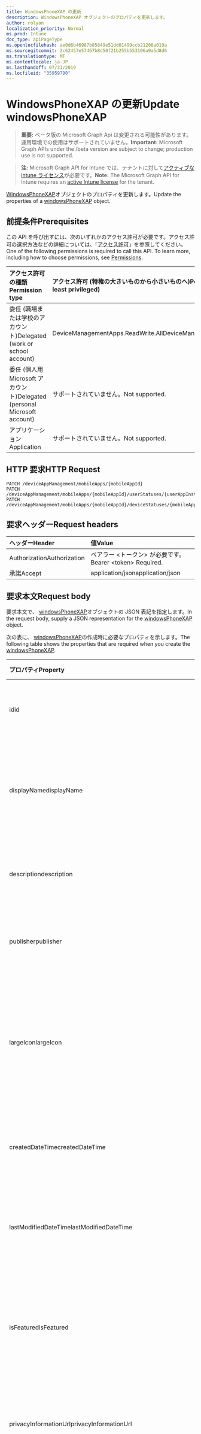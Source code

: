 ```yaml
---
title: WindowsPhoneXAP の更新
description: WindowsPhoneXAP オブジェクトのプロパティを更新します。
author: rolyon
localization_priority: Normal
ms.prod: Intune
doc_type: apiPageType
ms.openlocfilehash: ae0d6b46987b85849e51dd01499ccb21208a019a
ms.sourcegitcommit: 2c62457e57467b8d50f21b255b553106a9a5d8d6
ms.translationtype: MT
ms.contentlocale: ja-JP
ms.lasthandoff: 07/31/2019
ms.locfileid: "35959790"
---
```

# <a name="update-windowsphonexap"></a><span data-ttu-id="c6458-103">WindowsPhoneXAP の更新</span><span class="sxs-lookup"><span data-stu-id="c6458-103">Update windowsPhoneXAP</span></span>

> <span data-ttu-id="c6458-104">**重要:** ベータ版の Microsoft Graph Api は変更される可能性があります。運用環境での使用はサポートされていません。</span><span class="sxs-lookup"><span data-stu-id="c6458-104">**Important:** Microsoft Graph APIs under the /beta version are subject to change; production use is not supported.</span></span>

> <span data-ttu-id="c6458-105">**注:** Microsoft Graph API for Intune では、テナントに対して[アクティブな intune ライセンス](https://go.microsoft.com/fwlink/?linkid=839381)が必要です。</span><span class="sxs-lookup"><span data-stu-id="c6458-105">**Note:** The Microsoft Graph API for Intune requires an [active Intune license](https://go.microsoft.com/fwlink/?linkid=839381) for the tenant.</span></span>

<span data-ttu-id="c6458-106">[WindowsPhoneXAP](../resources/intune-apps-windowsphonexap.md)オブジェクトのプロパティを更新します。</span><span class="sxs-lookup"><span data-stu-id="c6458-106">Update the properties of a [windowsPhoneXAP](../resources/intune-apps-windowsphonexap.md) object.</span></span>

## <a name="prerequisites"></a><span data-ttu-id="c6458-107">前提条件</span><span class="sxs-lookup"><span data-stu-id="c6458-107">Prerequisites</span></span>
<span data-ttu-id="c6458-p101">この API を呼び出すには、次のいずれかのアクセス許可が必要です。アクセス許可の選択方法などの詳細については、「[アクセス許可](/graph/permissions-reference)」を参照してください。</span><span class="sxs-lookup"><span data-stu-id="c6458-p101">One of the following permissions is required to call this API. To learn more, including how to choose permissions, see [Permissions](/graph/permissions-reference).</span></span>

|<span data-ttu-id="c6458-110">アクセス許可の種類</span><span class="sxs-lookup"><span data-stu-id="c6458-110">Permission type</span></span>|<span data-ttu-id="c6458-111">アクセス許可 (特権の大きいものから小さいものへ)</span><span class="sxs-lookup"><span data-stu-id="c6458-111">Permissions (from most to least privileged)</span></span>|
|:---|:---|
|<span data-ttu-id="c6458-112">委任 (職場または学校のアカウント)</span><span class="sxs-lookup"><span data-stu-id="c6458-112">Delegated (work or school account)</span></span>|<span data-ttu-id="c6458-113">DeviceManagementApps.ReadWrite.All</span><span class="sxs-lookup"><span data-stu-id="c6458-113">DeviceManagementApps.ReadWrite.All</span></span>|
|<span data-ttu-id="c6458-114">委任 (個人用 Microsoft アカウント)</span><span class="sxs-lookup"><span data-stu-id="c6458-114">Delegated (personal Microsoft account)</span></span>|<span data-ttu-id="c6458-115">サポートされていません。</span><span class="sxs-lookup"><span data-stu-id="c6458-115">Not supported.</span></span>|
|<span data-ttu-id="c6458-116">アプリケーション</span><span class="sxs-lookup"><span data-stu-id="c6458-116">Application</span></span>|<span data-ttu-id="c6458-117">サポートされていません。</span><span class="sxs-lookup"><span data-stu-id="c6458-117">Not supported.</span></span>|

## <a name="http-request"></a><span data-ttu-id="c6458-118">HTTP 要求</span><span class="sxs-lookup"><span data-stu-id="c6458-118">HTTP Request</span></span>
<!-- {
  "blockType": "ignored"
}
-->
``` http
PATCH /deviceAppManagement/mobileApps/{mobileAppId}
PATCH /deviceAppManagement/mobileApps/{mobileAppId}/userStatuses/{userAppInstallStatusId}/app
PATCH /deviceAppManagement/mobileApps/{mobileAppId}/deviceStatuses/{mobileAppInstallStatusId}/app
```

## <a name="request-headers"></a><span data-ttu-id="c6458-119">要求ヘッダー</span><span class="sxs-lookup"><span data-stu-id="c6458-119">Request headers</span></span>
|<span data-ttu-id="c6458-120">ヘッダー</span><span class="sxs-lookup"><span data-stu-id="c6458-120">Header</span></span>|<span data-ttu-id="c6458-121">値</span><span class="sxs-lookup"><span data-stu-id="c6458-121">Value</span></span>|
|:---|:---|
|<span data-ttu-id="c6458-122">Authorization</span><span class="sxs-lookup"><span data-stu-id="c6458-122">Authorization</span></span>|<span data-ttu-id="c6458-123">ベアラー &lt;トークン&gt; が必要です。</span><span class="sxs-lookup"><span data-stu-id="c6458-123">Bearer &lt;token&gt; Required.</span></span>|
|<span data-ttu-id="c6458-124">承諾</span><span class="sxs-lookup"><span data-stu-id="c6458-124">Accept</span></span>|<span data-ttu-id="c6458-125">application/json</span><span class="sxs-lookup"><span data-stu-id="c6458-125">application/json</span></span>|

## <a name="request-body"></a><span data-ttu-id="c6458-126">要求本文</span><span class="sxs-lookup"><span data-stu-id="c6458-126">Request body</span></span>
<span data-ttu-id="c6458-127">要求本文で、 [windowsPhoneXAP](../resources/intune-apps-windowsphonexap.md)オブジェクトの JSON 表記を指定します。</span><span class="sxs-lookup"><span data-stu-id="c6458-127">In the request body, supply a JSON representation for the [windowsPhoneXAP](../resources/intune-apps-windowsphonexap.md) object.</span></span>

<span data-ttu-id="c6458-128">次の表に、 [windowsPhoneXAP](../resources/intune-apps-windowsphonexap.md)の作成時に必要なプロパティを示します。</span><span class="sxs-lookup"><span data-stu-id="c6458-128">The following table shows the properties that are required when you create the [windowsPhoneXAP](../resources/intune-apps-windowsphonexap.md).</span></span>

|<span data-ttu-id="c6458-129">プロパティ</span><span class="sxs-lookup"><span data-stu-id="c6458-129">Property</span></span>|<span data-ttu-id="c6458-130">型</span><span class="sxs-lookup"><span data-stu-id="c6458-130">Type</span></span>|<span data-ttu-id="c6458-131">説明</span><span class="sxs-lookup"><span data-stu-id="c6458-131">Description</span></span>|
|:---|:---|:---|
|<span data-ttu-id="c6458-132">id</span><span class="sxs-lookup"><span data-stu-id="c6458-132">id</span></span>|<span data-ttu-id="c6458-133">文字列</span><span class="sxs-lookup"><span data-stu-id="c6458-133">String</span></span>|<span data-ttu-id="c6458-134">エンティティのキー。</span><span class="sxs-lookup"><span data-stu-id="c6458-134">Key of the entity.</span></span> <span data-ttu-id="c6458-135">[mobileApp](../resources/intune-apps-mobileapp.md) から継承します</span><span class="sxs-lookup"><span data-stu-id="c6458-135">Inherited from [mobileApp](../resources/intune-apps-mobileapp.md)</span></span>|
|<span data-ttu-id="c6458-136">displayName</span><span class="sxs-lookup"><span data-stu-id="c6458-136">displayName</span></span>|<span data-ttu-id="c6458-137">文字列</span><span class="sxs-lookup"><span data-stu-id="c6458-137">String</span></span>|<span data-ttu-id="c6458-138">管理者が提供またはインポートしたアプリのタイトル。</span><span class="sxs-lookup"><span data-stu-id="c6458-138">The admin provided or imported title of the app.</span></span> <span data-ttu-id="c6458-139">[mobileApp](../resources/intune-apps-mobileapp.md) から継承します</span><span class="sxs-lookup"><span data-stu-id="c6458-139">Inherited from [mobileApp](../resources/intune-apps-mobileapp.md)</span></span>|
|<span data-ttu-id="c6458-140">description</span><span class="sxs-lookup"><span data-stu-id="c6458-140">description</span></span>|<span data-ttu-id="c6458-141">String</span><span class="sxs-lookup"><span data-stu-id="c6458-141">String</span></span>|<span data-ttu-id="c6458-142">アプリの説明。</span><span class="sxs-lookup"><span data-stu-id="c6458-142">The description of the app.</span></span> <span data-ttu-id="c6458-143">[mobileApp](../resources/intune-apps-mobileapp.md) から継承します</span><span class="sxs-lookup"><span data-stu-id="c6458-143">Inherited from [mobileApp](../resources/intune-apps-mobileapp.md)</span></span>|
|<span data-ttu-id="c6458-144">publisher</span><span class="sxs-lookup"><span data-stu-id="c6458-144">publisher</span></span>|<span data-ttu-id="c6458-145">String</span><span class="sxs-lookup"><span data-stu-id="c6458-145">String</span></span>|<span data-ttu-id="c6458-146">アプリの発行元。</span><span class="sxs-lookup"><span data-stu-id="c6458-146">The publisher of the app.</span></span> <span data-ttu-id="c6458-147">[mobileApp](../resources/intune-apps-mobileapp.md) から継承します</span><span class="sxs-lookup"><span data-stu-id="c6458-147">Inherited from [mobileApp](../resources/intune-apps-mobileapp.md)</span></span>|
|<span data-ttu-id="c6458-148">largeIcon</span><span class="sxs-lookup"><span data-stu-id="c6458-148">largeIcon</span></span>|[<span data-ttu-id="c6458-149">mimeContent</span><span class="sxs-lookup"><span data-stu-id="c6458-149">mimeContent</span></span>](../resources/intune-shared-mimecontent.md)|<span data-ttu-id="c6458-150">アプリの詳細に表示され、アイコンのアップロードに使用される大きいアイコン。</span><span class="sxs-lookup"><span data-stu-id="c6458-150">The large icon, to be displayed in the app details and used for upload of the icon.</span></span> <span data-ttu-id="c6458-151">[mobileApp](../resources/intune-apps-mobileapp.md) から継承します</span><span class="sxs-lookup"><span data-stu-id="c6458-151">Inherited from [mobileApp](../resources/intune-apps-mobileapp.md)</span></span>|
|<span data-ttu-id="c6458-152">createdDateTime</span><span class="sxs-lookup"><span data-stu-id="c6458-152">createdDateTime</span></span>|<span data-ttu-id="c6458-153">DateTimeOffset</span><span class="sxs-lookup"><span data-stu-id="c6458-153">DateTimeOffset</span></span>|<span data-ttu-id="c6458-154">アプリが作成された日時。</span><span class="sxs-lookup"><span data-stu-id="c6458-154">The date and time the app was created.</span></span> <span data-ttu-id="c6458-155">[mobileApp](../resources/intune-apps-mobileapp.md) から継承します</span><span class="sxs-lookup"><span data-stu-id="c6458-155">Inherited from [mobileApp](../resources/intune-apps-mobileapp.md)</span></span>|
|<span data-ttu-id="c6458-156">lastModifiedDateTime</span><span class="sxs-lookup"><span data-stu-id="c6458-156">lastModifiedDateTime</span></span>|<span data-ttu-id="c6458-157">DateTimeOffset</span><span class="sxs-lookup"><span data-stu-id="c6458-157">DateTimeOffset</span></span>|<span data-ttu-id="c6458-158">アプリが最後に変更された日時。</span><span class="sxs-lookup"><span data-stu-id="c6458-158">The date and time the app was last modified.</span></span> <span data-ttu-id="c6458-159">[mobileApp](../resources/intune-apps-mobileapp.md) から継承します</span><span class="sxs-lookup"><span data-stu-id="c6458-159">Inherited from [mobileApp](../resources/intune-apps-mobileapp.md)</span></span>|
|<span data-ttu-id="c6458-160">isFeatured</span><span class="sxs-lookup"><span data-stu-id="c6458-160">isFeatured</span></span>|<span data-ttu-id="c6458-161">Boolean</span><span class="sxs-lookup"><span data-stu-id="c6458-161">Boolean</span></span>|<span data-ttu-id="c6458-162">アプリが管理者のおすすめとしてマークされたかどうかを示す値。[mobileApp](../resources/intune-apps-mobileapp.md) から継承します</span><span class="sxs-lookup"><span data-stu-id="c6458-162">The value indicating whether the app is marked as featured by the admin. Inherited from [mobileApp](../resources/intune-apps-mobileapp.md)</span></span>|
|<span data-ttu-id="c6458-163">privacyInformationUrl</span><span class="sxs-lookup"><span data-stu-id="c6458-163">privacyInformationUrl</span></span>|<span data-ttu-id="c6458-164">String</span><span class="sxs-lookup"><span data-stu-id="c6458-164">String</span></span>|<span data-ttu-id="c6458-165">プライバシーに関する声明の URL。</span><span class="sxs-lookup"><span data-stu-id="c6458-165">The privacy statement Url.</span></span> <span data-ttu-id="c6458-166">[mobileApp](../resources/intune-apps-mobileapp.md) から継承します</span><span class="sxs-lookup"><span data-stu-id="c6458-166">Inherited from [mobileApp](../resources/intune-apps-mobileapp.md)</span></span>|
|<span data-ttu-id="c6458-167">informationUrl</span><span class="sxs-lookup"><span data-stu-id="c6458-167">informationUrl</span></span>|<span data-ttu-id="c6458-168">String</span><span class="sxs-lookup"><span data-stu-id="c6458-168">String</span></span>|<span data-ttu-id="c6458-169">詳細情報の URL。</span><span class="sxs-lookup"><span data-stu-id="c6458-169">The more information Url.</span></span> <span data-ttu-id="c6458-170">[mobileApp](../resources/intune-apps-mobileapp.md) から継承します</span><span class="sxs-lookup"><span data-stu-id="c6458-170">Inherited from [mobileApp](../resources/intune-apps-mobileapp.md)</span></span>|
|<span data-ttu-id="c6458-171">owner</span><span class="sxs-lookup"><span data-stu-id="c6458-171">owner</span></span>|<span data-ttu-id="c6458-172">String</span><span class="sxs-lookup"><span data-stu-id="c6458-172">String</span></span>|<span data-ttu-id="c6458-173">アプリの所有者。</span><span class="sxs-lookup"><span data-stu-id="c6458-173">The owner of the app.</span></span> <span data-ttu-id="c6458-174">[mobileApp](../resources/intune-apps-mobileapp.md) から継承します</span><span class="sxs-lookup"><span data-stu-id="c6458-174">Inherited from [mobileApp](../resources/intune-apps-mobileapp.md)</span></span>|
|<span data-ttu-id="c6458-175">developer</span><span class="sxs-lookup"><span data-stu-id="c6458-175">developer</span></span>|<span data-ttu-id="c6458-176">String</span><span class="sxs-lookup"><span data-stu-id="c6458-176">String</span></span>|<span data-ttu-id="c6458-177">アプリの開発者。</span><span class="sxs-lookup"><span data-stu-id="c6458-177">The developer of the app.</span></span> <span data-ttu-id="c6458-178">[mobileApp](../resources/intune-apps-mobileapp.md) から継承します</span><span class="sxs-lookup"><span data-stu-id="c6458-178">Inherited from [mobileApp](../resources/intune-apps-mobileapp.md)</span></span>|
|<span data-ttu-id="c6458-179">notes</span><span class="sxs-lookup"><span data-stu-id="c6458-179">notes</span></span>|<span data-ttu-id="c6458-180">String</span><span class="sxs-lookup"><span data-stu-id="c6458-180">String</span></span>|<span data-ttu-id="c6458-181">アプリ用のメモ。</span><span class="sxs-lookup"><span data-stu-id="c6458-181">Notes for the app.</span></span> <span data-ttu-id="c6458-182">[mobileApp](../resources/intune-apps-mobileapp.md) から継承します</span><span class="sxs-lookup"><span data-stu-id="c6458-182">Inherited from [mobileApp](../resources/intune-apps-mobileapp.md)</span></span>|
|<span data-ttu-id="c6458-183">uploadState</span><span class="sxs-lookup"><span data-stu-id="c6458-183">uploadState</span></span>|<span data-ttu-id="c6458-184">Int32</span><span class="sxs-lookup"><span data-stu-id="c6458-184">Int32</span></span>|<span data-ttu-id="c6458-185">アップロード状態。</span><span class="sxs-lookup"><span data-stu-id="c6458-185">The upload state.</span></span> <span data-ttu-id="c6458-186">[mobileApp](../resources/intune-apps-mobileapp.md) から継承します</span><span class="sxs-lookup"><span data-stu-id="c6458-186">Inherited from [mobileApp](../resources/intune-apps-mobileapp.md)</span></span>|
|<span data-ttu-id="c6458-187">publishingState</span><span class="sxs-lookup"><span data-stu-id="c6458-187">publishingState</span></span>|[<span data-ttu-id="c6458-188">mobileAppPublishingState</span><span class="sxs-lookup"><span data-stu-id="c6458-188">mobileAppPublishingState</span></span>](../resources/intune-apps-mobileapppublishingstate.md)|<span data-ttu-id="c6458-189">アプリの発行の状態。</span><span class="sxs-lookup"><span data-stu-id="c6458-189">The publishing state for the app.</span></span> <span data-ttu-id="c6458-190">アプリが発行されていない限り、アプリを割り当てることができません。</span><span class="sxs-lookup"><span data-stu-id="c6458-190">The app cannot be assigned unless the app is published.</span></span> <span data-ttu-id="c6458-191">[MobileApp](../resources/intune-apps-mobileapp.md)から継承されます。</span><span class="sxs-lookup"><span data-stu-id="c6458-191">Inherited from [mobileApp](../resources/intune-apps-mobileapp.md).</span></span> <span data-ttu-id="c6458-192">可能な値は、`notPublished`、`processing`、`published` です。</span><span class="sxs-lookup"><span data-stu-id="c6458-192">Possible values are: `notPublished`, `processing`, `published`.</span></span>|
|<span data-ttu-id="c6458-193">isAssigned</span><span class="sxs-lookup"><span data-stu-id="c6458-193">isAssigned</span></span>|<span data-ttu-id="c6458-194">Boolean</span><span class="sxs-lookup"><span data-stu-id="c6458-194">Boolean</span></span>|<span data-ttu-id="c6458-195">アプリが少なくとも1つのグループに割り当てられているかどうかを示す値。</span><span class="sxs-lookup"><span data-stu-id="c6458-195">The value indicating whether the app is assigned to at least one group.</span></span> <span data-ttu-id="c6458-196">[mobileApp](../resources/intune-apps-mobileapp.md) から継承します</span><span class="sxs-lookup"><span data-stu-id="c6458-196">Inherited from [mobileApp](../resources/intune-apps-mobileapp.md)</span></span>|
|<span data-ttu-id="c6458-197">roleScopeTagIds</span><span class="sxs-lookup"><span data-stu-id="c6458-197">roleScopeTagIds</span></span>|<span data-ttu-id="c6458-198">文字列コレクション</span><span class="sxs-lookup"><span data-stu-id="c6458-198">String collection</span></span>|<span data-ttu-id="c6458-199">このモバイルアプリの範囲タグ id のリスト。</span><span class="sxs-lookup"><span data-stu-id="c6458-199">List of scope tag ids for this mobile app.</span></span> <span data-ttu-id="c6458-200">[mobileApp](../resources/intune-apps-mobileapp.md) から継承します</span><span class="sxs-lookup"><span data-stu-id="c6458-200">Inherited from [mobileApp](../resources/intune-apps-mobileapp.md)</span></span>|
|<span data-ttu-id="c6458-201">dependentAppCount</span><span class="sxs-lookup"><span data-stu-id="c6458-201">dependentAppCount</span></span>|<span data-ttu-id="c6458-202">Int32</span><span class="sxs-lookup"><span data-stu-id="c6458-202">Int32</span></span>|<span data-ttu-id="c6458-203">子アプリが持つ依存関係の合計数。</span><span class="sxs-lookup"><span data-stu-id="c6458-203">The total number of dependencies the child app has.</span></span> <span data-ttu-id="c6458-204">[mobileApp](../resources/intune-apps-mobileapp.md) から継承します</span><span class="sxs-lookup"><span data-stu-id="c6458-204">Inherited from [mobileApp](../resources/intune-apps-mobileapp.md)</span></span>|
|<span data-ttu-id="c6458-205">committedContentVersion</span><span class="sxs-lookup"><span data-stu-id="c6458-205">committedContentVersion</span></span>|<span data-ttu-id="c6458-206">String</span><span class="sxs-lookup"><span data-stu-id="c6458-206">String</span></span>|<span data-ttu-id="c6458-207">内部にコミットされたコンテンツのバージョン。</span><span class="sxs-lookup"><span data-stu-id="c6458-207">The internal committed content version.</span></span> <span data-ttu-id="c6458-208">[mobileLobApp](../resources/intune-apps-mobilelobapp.md) から継承します</span><span class="sxs-lookup"><span data-stu-id="c6458-208">Inherited from [mobileLobApp](../resources/intune-apps-mobilelobapp.md)</span></span>|
|<span data-ttu-id="c6458-209">fileName</span><span class="sxs-lookup"><span data-stu-id="c6458-209">fileName</span></span>|<span data-ttu-id="c6458-210">文字列型 (String)</span><span class="sxs-lookup"><span data-stu-id="c6458-210">String</span></span>|<span data-ttu-id="c6458-211">メインの LOB アプリケーションのファイル名。</span><span class="sxs-lookup"><span data-stu-id="c6458-211">The name of the main Lob application file.</span></span> <span data-ttu-id="c6458-212">[mobileLobApp](../resources/intune-apps-mobilelobapp.md) から継承します</span><span class="sxs-lookup"><span data-stu-id="c6458-212">Inherited from [mobileLobApp](../resources/intune-apps-mobilelobapp.md)</span></span>|
|<span data-ttu-id="c6458-213">size</span><span class="sxs-lookup"><span data-stu-id="c6458-213">size</span></span>|<span data-ttu-id="c6458-214">Int64</span><span class="sxs-lookup"><span data-stu-id="c6458-214">Int64</span></span>|<span data-ttu-id="c6458-215">アップロードされたすべてのファイルを含む合計サイズ。</span><span class="sxs-lookup"><span data-stu-id="c6458-215">The total size, including all uploaded files.</span></span> <span data-ttu-id="c6458-216">[mobileLobApp](../resources/intune-apps-mobilelobapp.md) から継承します</span><span class="sxs-lookup"><span data-stu-id="c6458-216">Inherited from [mobileLobApp](../resources/intune-apps-mobilelobapp.md)</span></span>|
|<span data-ttu-id="c6458-217">minimumSupportedOperatingSystem</span><span class="sxs-lookup"><span data-stu-id="c6458-217">minimumSupportedOperatingSystem</span></span>|[<span data-ttu-id="c6458-218">windowsMinimumOperatingSystem</span><span class="sxs-lookup"><span data-stu-id="c6458-218">windowsMinimumOperatingSystem</span></span>](../resources/intune-apps-windowsminimumoperatingsystem.md)|<span data-ttu-id="c6458-219">該当するオペレーティング システムの最小の値。</span><span class="sxs-lookup"><span data-stu-id="c6458-219">The value for the minimum applicable operating system.</span></span>|
|<span data-ttu-id="c6458-220">productIdentifier</span><span class="sxs-lookup"><span data-stu-id="c6458-220">productIdentifier</span></span>|<span data-ttu-id="c6458-221">String</span><span class="sxs-lookup"><span data-stu-id="c6458-221">String</span></span>|<span data-ttu-id="c6458-222">製品識別子。</span><span class="sxs-lookup"><span data-stu-id="c6458-222">The Product Identifier.</span></span>|
|<span data-ttu-id="c6458-223">identityVersion</span><span class="sxs-lookup"><span data-stu-id="c6458-223">identityVersion</span></span>|<span data-ttu-id="c6458-224">String</span><span class="sxs-lookup"><span data-stu-id="c6458-224">String</span></span>|<span data-ttu-id="c6458-225">ID のバージョン。</span><span class="sxs-lookup"><span data-stu-id="c6458-225">The identity version.</span></span>|



## <a name="response"></a><span data-ttu-id="c6458-226">応答</span><span class="sxs-lookup"><span data-stu-id="c6458-226">Response</span></span>
<span data-ttu-id="c6458-227">成功した場合、このメソッド`200 OK`は応答コードと、応答本文で更新された[windowsPhoneXAP](../resources/intune-apps-windowsphonexap.md)オブジェクトを返します。</span><span class="sxs-lookup"><span data-stu-id="c6458-227">If successful, this method returns a `200 OK` response code and an updated [windowsPhoneXAP](../resources/intune-apps-windowsphonexap.md) object in the response body.</span></span>

## <a name="example"></a><span data-ttu-id="c6458-228">例</span><span class="sxs-lookup"><span data-stu-id="c6458-228">Example</span></span>

### <a name="request"></a><span data-ttu-id="c6458-229">要求</span><span class="sxs-lookup"><span data-stu-id="c6458-229">Request</span></span>
<span data-ttu-id="c6458-230">以下は、要求の例です。</span><span class="sxs-lookup"><span data-stu-id="c6458-230">Here is an example of the request.</span></span>
``` http
PATCH https://graph.microsoft.com/beta/deviceAppManagement/mobileApps/{mobileAppId}
Content-type: application/json
Content-length: 1237

{
  "@odata.type": "#microsoft.graph.windowsPhoneXAP",
  "displayName": "Display Name value",
  "description": "Description value",
  "publisher": "Publisher value",
  "largeIcon": {
    "@odata.type": "microsoft.graph.mimeContent",
    "type": "Type value",
    "value": "dmFsdWU="
  },
  "isFeatured": true,
  "privacyInformationUrl": "https://example.com/privacyInformationUrl/",
  "informationUrl": "https://example.com/informationUrl/",
  "owner": "Owner value",
  "developer": "Developer value",
  "notes": "Notes value",
  "uploadState": 11,
  "publishingState": "processing",
  "isAssigned": true,
  "roleScopeTagIds": [
    "Role Scope Tag Ids value"
  ],
  "dependentAppCount": 1,
  "committedContentVersion": "Committed Content Version value",
  "fileName": "File Name value",
  "size": 4,
  "minimumSupportedOperatingSystem": {
    "@odata.type": "microsoft.graph.windowsMinimumOperatingSystem",
    "v8_0": true,
    "v8_1": true,
    "v10_0": true,
    "v10_1607": true,
    "v10_1703": true,
    "v10_1709": true,
    "v10_1803": true,
    "v10_1809": true,
    "v10_1903": true
  },
  "productIdentifier": "Product Identifier value",
  "identityVersion": "Identity Version value"
}
```

### <a name="response"></a><span data-ttu-id="c6458-231">応答</span><span class="sxs-lookup"><span data-stu-id="c6458-231">Response</span></span>
<span data-ttu-id="c6458-p122">以下は、応答の例です。注:簡潔にするために、ここに示す応答オブジェクトは切り詰められている場合があります。すべてのプロパティは実際の呼び出しから返されます。</span><span class="sxs-lookup"><span data-stu-id="c6458-p122">Here is an example of the response. Note: The response object shown here may be truncated for brevity. All of the properties will be returned from an actual call.</span></span>
``` http
HTTP/1.1 200 OK
Content-Type: application/json
Content-Length: 1409

{
  "@odata.type": "#microsoft.graph.windowsPhoneXAP",
  "id": "301ddc77-dc77-301d-77dc-1d3077dc1d30",
  "displayName": "Display Name value",
  "description": "Description value",
  "publisher": "Publisher value",
  "largeIcon": {
    "@odata.type": "microsoft.graph.mimeContent",
    "type": "Type value",
    "value": "dmFsdWU="
  },
  "createdDateTime": "2017-01-01T00:02:43.5775965-08:00",
  "lastModifiedDateTime": "2017-01-01T00:00:35.1329464-08:00",
  "isFeatured": true,
  "privacyInformationUrl": "https://example.com/privacyInformationUrl/",
  "informationUrl": "https://example.com/informationUrl/",
  "owner": "Owner value",
  "developer": "Developer value",
  "notes": "Notes value",
  "uploadState": 11,
  "publishingState": "processing",
  "isAssigned": true,
  "roleScopeTagIds": [
    "Role Scope Tag Ids value"
  ],
  "dependentAppCount": 1,
  "committedContentVersion": "Committed Content Version value",
  "fileName": "File Name value",
  "size": 4,
  "minimumSupportedOperatingSystem": {
    "@odata.type": "microsoft.graph.windowsMinimumOperatingSystem",
    "v8_0": true,
    "v8_1": true,
    "v10_0": true,
    "v10_1607": true,
    "v10_1703": true,
    "v10_1709": true,
    "v10_1803": true,
    "v10_1809": true,
    "v10_1903": true
  },
  "productIdentifier": "Product Identifier value",
  "identityVersion": "Identity Version value"
}
```





